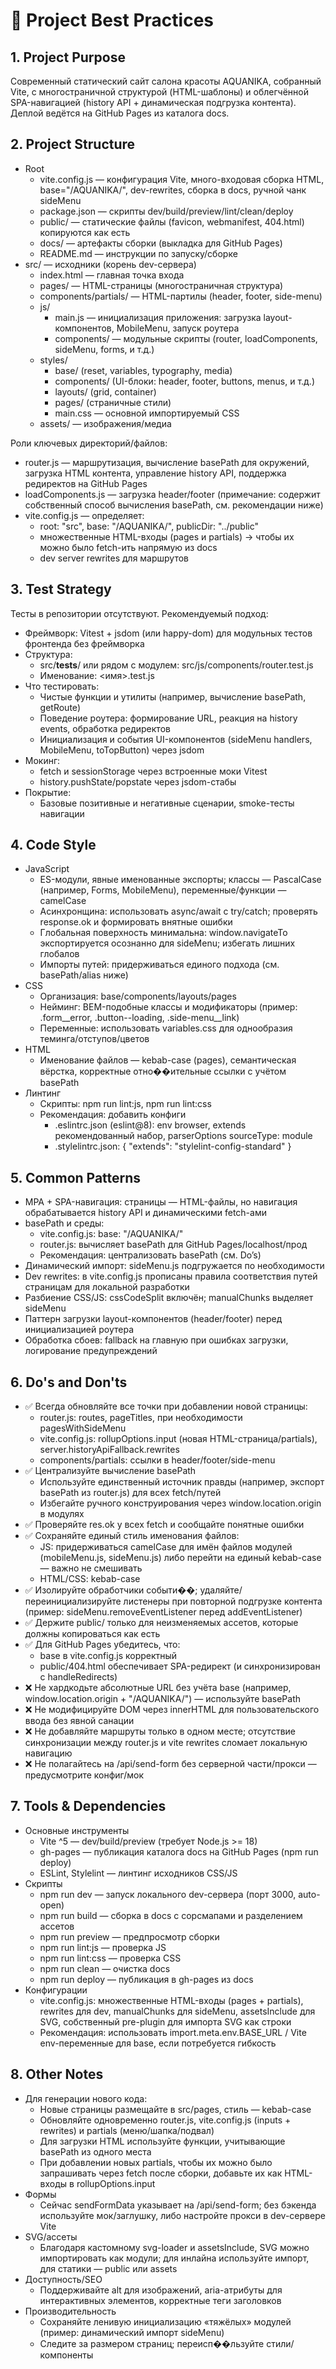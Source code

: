 # 📘 Project Best Practices

## 1. Project Purpose
Современный статический сайт салона красоты AQUANIKA, собранный Vite, с многостраничной структурой (HTML-шаблоны) и облегчённой SPA-навигацией (history API + динамическая подгрузка контента). Деплой ведётся на GitHub Pages из каталога docs.

## 2. Project Structure
- Root
  - vite.config.js — конфигурация Vite, много-входовая сборка HTML, base="/AQUANIKA/", dev-rewrites, сборка в docs, ручной чанк sideMenu
  - package.json — скрипты dev/build/preview/lint/clean/deploy
  - public/ — статические файлы (favicon, webmanifest, 404.html) копируются как есть
  - docs/ — артефакты сборки (выкладка для GitHub Pages)
  - README.md — инструкции по запуску/сборке
- src/ — исходники (корень dev-сервера)
  - index.html — главная точка входа
  - pages/ — HTML-страницы (многостраничная структура)
  - components/partials/ — HTML-партилы (header, footer, side-menu)
  - js/
    - main.js — инициализация приложения: загрузка layout-компонентов, MobileMenu, запуск роутера
    - components/ — модульные скрипты (router, loadComponents, sideMenu, forms, и т.д.)
  - styles/
    - base/ (reset, variables, typography, media)
    - components/ (UI-блоки: header, footer, buttons, menus, и т.д.)
    - layouts/ (grid, container)
    - pages/ (страничные стили)
    - main.css — основной импортируемый CSS
  - assets/ — изображения/медиа

Роли ключевых директорий/файлов:
- router.js — маршрутизация, вычисление basePath для окружений, загрузка HTML контента, управление history API, поддержка редиректов на GitHub Pages
- loadComponents.js — загрузка header/footer (примечание: содержит собственный способ вычисления basePath, см. рекомендации ниже)
- vite.config.js — определяет:
  - root: "src", base: "/AQUANIKA/", publicDir: "../public"
  - множественные HTML-входы (pages и partials) → чтобы их можно было fetch-ить напрямую из docs
  - dev server rewrites для маршрутов

## 3. Test Strategy
Тесты в репозитории отсутствуют. Рекомендуемый подход:
- Фреймворк: Vitest + jsdom (или happy-dom) для модульных тестов фронтенда без фреймворка
- Структура:
  - src/__tests__/ или рядом с модулем: src/js/components/router.test.js
  - Именование: <имя>.test.js
- Что тестировать:
  - Чистые функции и утилиты (например, вычисление basePath, getRoute)
  - Поведение роутера: формирование URL, реакция на history events, обработка редиректов
  - Инициализация и события UI-компонентов (sideMenu handlers, MobileMenu, toTopButton) через jsdom
- Мокинг:
  - fetch и sessionStorage через встроенные моки Vitest
  - history.pushState/popstate через jsdom-стабы
- Покрытие:
  - Базовые позитивные и негативные сценарии, smoke-тесты навигации

## 4. Code Style
- JavaScript
  - ES-модули, явные именованные экспорты; классы — PascalCase (например, Forms, MobileMenu), переменные/функции — camelCase
  - Асинхронщина: использовать async/await с try/catch; проверять response.ok и формировать внятные ошибки
  - Глобальная поверхность минимальна: window.navigateTo экспортируется осознанно для sideMenu; избегать лишних глобалов
  - Импорты путей: придерживаться единого подхода (см. basePath/alias ниже)
- CSS
  - Организация: base/components/layouts/pages
  - Нейминг: BEM-подобные классы и модификаторы (пример: .form__error, .button--loading, .side-menu__link)
  - Переменные: использовать variables.css для однообразия теминга/отступов/цветов
- HTML
  - Именование файлов — kebab-case (pages), семантическая вёрстка, корректные отно��ительные ссылки с учётом basePath
- Линтинг
  - Скрипты: npm run lint:js, npm run lint:css
  - Рекомендация: добавить конфиги
    - .eslintrc.json (eslint@8): env browser, extends рекомендованный набор, parserOptions sourceType: module
    - .stylelintrc.json: { "extends": "stylelint-config-standard" }

## 5. Common Patterns
- MPA + SPA-навигация: страницы — HTML-файлы, но навигация обрабатывается history API и динамическими fetch-ами
- basePath и среды:
  - vite.config.js: base: "/AQUANIKA/"
  - router.js: вычисляет basePath для GitHub Pages/localhost/прод
  - Рекомендация: централизовать basePath (см. Do’s)
- Динамический импорт: sideMenu.js подгружается по необходимости
- Dev rewrites: в vite.config.js прописаны правила соответствия путей страницам для локальной разработки
- Разбиение CSS/JS: cssCodeSplit включён; manualChunks выделяет sideMenu
- Паттерн загрузки layout-компонентов (header/footer) перед инициализацией роутера
- Обработка сбоев: fallback на главную при ошибках загрузки, логирование предупреждений

## 6. Do's and Don'ts
- ✅ Всегда обновляйте все точки при добавлении новой страницы:
  - router.js: routes, pageTitles, при необходимости pagesWithSideMenu
  - vite.config.js: rollupOptions.input (новая HTML-страница/partials), server.historyApiFallback.rewrites
  - components/partials: ссылки в header/footer/side-menu
- ✅ Централизуйте вычисление basePath
  - Используйте единственный источник правды (например, экспорт basePath из router.js) для всех fetch/путей
  - Избегайте ручного конструирования через window.location.origin в модулях
- ✅ Проверяйте res.ok у всех fetch и сообщайте понятные ошибки
- ✅ Сохраняйте единый стиль именования файлов: 
  - JS: придерживаться camelCase для имён файлов модулей (mobileMenu.js, sideMenu.js) либо перейти на единый kebab-case — важно не смешивать
  - HTML/CSS: kebab-case
- ✅ Изолируйте обработчики событи��; удаляйте/переинициализируйте листенеры при повторной подгрузке контента (пример: sideMenu.removeEventListener перед addEventListener)
- ✅ Держите public/ только для неизменяемых ассетов, которые должны копироваться как есть
- ✅ Для GitHub Pages убедитесь, что:
  - base в vite.config.js корректный
  - public/404.html обеспечивает SPA-редирект (и синхронизирован с handleRedirects)
- ❌ Не хардкодьте абсолютные URL без учёта base (например, window.location.origin + "/AQUANIKA/") — используйте basePath
- ❌ Не модифицируйте DOM через innerHTML для пользовательского ввода без явной санации
- ❌ Не добавляйте маршруты только в одном месте; отсутствие синхронизации между router.js и vite rewrites сломает локальную навигацию
- ❌ Не полагайтесь на /api/send-form без серверной части/прокси — предусмотрите конфиг/мок

## 7. Tools & Dependencies
- Основные инструменты
  - Vite ^5 — dev/build/preview (требует Node.js >= 18)
  - gh-pages — публикация каталога docs на GitHub Pages (npm run deploy)
  - ESLint, Stylelint — линтинг исходников CSS/JS
- Скрипты
  - npm run dev — запуск локального dev-сервера (порт 3000, auto-open)
  - npm run build — сборка в docs с сорсмапами и разделением ассетов
  - npm run preview — предпросмотр сборки
  - npm run lint:js — проверка JS
  - npm run lint:css — проверка CSS
  - npm run clean — очистка docs
  - npm run deploy — публикация в gh-pages из docs
- Конфигурации
  - vite.config.js: множественные HTML-входы (pages + partials), rewrites для dev, manualChunks для sideMenu, assetsInclude для SVG, собственный pre-plugin для импорта SVG как строки
  - Рекомендация: использовать import.meta.env.BASE_URL / Vite env-переменные для base, если потребуется гибкость

## 8. Other Notes
- Для генерации нового кода:
  - Новые страницы размещайте в src/pages, стиль — kebab-case
  - Обновляйте одновременно router.js, vite.config.js (inputs + rewrites) и partials (меню/шапка/подвал)
  - Для загрузки HTML используйте функции, учитывающие basePath из одного места
  - При добавлении новых partials, чтобы их можно было запрашивать через fetch после сборки, добавьте их как HTML-входы в rollupOptions.input
- Формы
  - Сейчас sendFormData указывает на /api/send-form; без бэкенда используйте мок/заглушку, либо настройте прокси в dev-сервере Vite
- SVG/ассеты
  - Благодаря кастомному svg-loader и assetsInclude, SVG можно импортировать как модули; для инлайна используйте импорт, для статики — public или assets
- Доступность/SEO
  - Поддерживайте alt для изображений, aria-атрибуты для интерактивных элементов, корректные теги заголовков
- Производительность
  - Сохраняйте ленивую инициализацию «тяжёлых» модулей (пример: динамический импорт sideMenu)
  - Следите за размером страниц; переисп��льзуйте стили/компоненты
